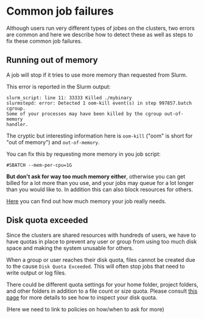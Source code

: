 

# Common job failures

Although users run very different types of jobes on the clusters, two errors are common and here we
describe how to detect these as well as steps to fix these common job failures.


## Running out of memory

A job will stop if it tries to use more memory than requested from Slurm.

This error is reported in the Slurm output:
```
slurm_script: line 11: 33333 Killed ./mybinary
slurmstepd: error: Detected 1 oom-kill event(s) in step 997857.batch cgroup.
Some of your processes may have been killed by the cgroup out-of-memory
handler.
```

The cryptic but interesting information here is `oom-kill` ("oom" is short for "out of memory") and `out-of-memory`.

You can fix this by requesting more memory in you job script:
```
#SBATCH --mem-per-cpu=1G
```

**But don't ask for way too much memory either**, otherwise you can get billed
for a lot more than you use, and your jobs may queue for a lot longer than you
would like to. In addition this can also block resources for others.

[Here](/jobs/choosing_memory_settings.html) you can find out
how much memory your job really needs.


## Disk quota exceeded

Since the clusters are shared resources with hundreds of users, we have to have
quotas in place to prevent any user or group from
using too much disk space and making the system unusable for others.

When a group or user reaches their disk quota, files cannot be created due to the cause `Disk Quota Exceeded`.
This will often stop jobs that need to write output or log files.

There could be different quota settings for your home folder, project folders,
and other folders in addition to a file count or size quota.  Please consult
[this page](https://documentation.sigma2.no/files_storage/clusters.html) for
more details to see how to inspect your disk quota.

(Here we need to link to policies on how/when to ask for more)
